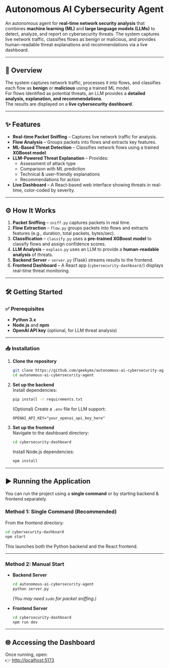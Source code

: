 # Autonomous AI Cybersecurity Agent

An autonomous agent for **real-time network security analysis** that combines **machine learning (ML)** and **large language models (LLMs)** to detect, analyze, and report on cybersecurity threats. The system captures live network traffic, classifies flows as benign or malicious, and provides human-readable threat explanations and recommendations via a live dashboard.

---

## 🚀 Overview

The system captures network traffic, processes it into flows, and classifies each flow as **benign** or **malicious** using a trained ML model.  
For flows identified as potential threats, an LLM provides a **detailed analysis, explanation, and recommendations**.  
The results are displayed on a **live cybersecurity dashboard**.

---

## ✨ Features

- **Real-time Packet Sniffing** – Captures live network traffic for analysis.  
- **Flow Analysis** – Groups packets into flows and extracts key features.  
- **ML-Based Threat Detection** – Classifies network flows using a trained **XGBoost model**.  
- **LLM-Powered Threat Explanation** – Provides:  
  - Assessment of attack type  
  - Comparison with ML prediction  
  - Technical & user-friendly explanations  
  - Recommendations for action  
- **Live Dashboard** – A React-based web interface showing threats in real-time, color-coded by severity.  

---

## ⚙️ How It Works

1. **Packet Sniffing** – `sniff.py` captures packets in real time.  
2. **Flow Extraction** – `flow.py` groups packets into flows and extracts features (e.g., duration, total packets, bytes/sec).  
3. **Classification** – `classify.py` uses a **pre-trained XGBoost model** to classify flows and assign confidence scores.  
4. **LLM Analysis** – `explain.py` uses an LLM to provide a **human-readable analysis** of threats.  
5. **Backend Server** – `server.py` (Flask) streams results to the frontend.  
6. **Frontend Dashboard** – A React app (`cybersecurity-dashboard/`) displays real-time threat monitoring.  

---

## 🛠️ Getting Started

### ✅ Prerequisites
- **Python 3.x**  
- **Node.js** and **npm**  
- **OpenAI API key** (optional, for LLM threat analysis)  

---

### 📥 Installation

1. **Clone the repository**  
   ```bash
   git clone https://github.com/geekyms/autonomous-ai-cybersecurity-agent.git
   cd autonomous-ai-cybersecurity-agent
   ```

2. **Set up the backend**  
   Install dependencies:  
   ```bash
   pip install -r requirements.txt
   ```

   (Optional) Create a `.env` file for LLM support:  
   ```env
   OPENAI_API_KEY="your_openai_api_key_here"
   ```

3. **Set up the frontend**  
   Navigate to the dashboard directory:  
   ```bash
   cd cybersecurity-dashboard
   ```
   Install Node.js dependencies:  
   ```bash
   npm install
   ```

---

## ▶️ Running the Application

You can run the project using a **single command** or by starting backend & frontend separately.

### **Method 1: Single Command (Recommended)**  
From the frontend directory:  
```bash
cd cybersecurity-dashboard
npm start
```
This launches both the Python backend and the React frontend.

---

### **Method 2: Manual Start**  

- **Backend Server**  
  ```bash
  cd autonomous-ai-cybersecurity-agent
  python server.py
  ```
  *(You may need `sudo` for packet sniffing.)*

- **Frontend Server**  
  ```bash
  cd cybersecurity-dashboard
  npm run dev
  ```

---

## 🌐 Accessing the Dashboard

Once running, open:  
👉 [http://localhost:5173](http://localhost:5173)